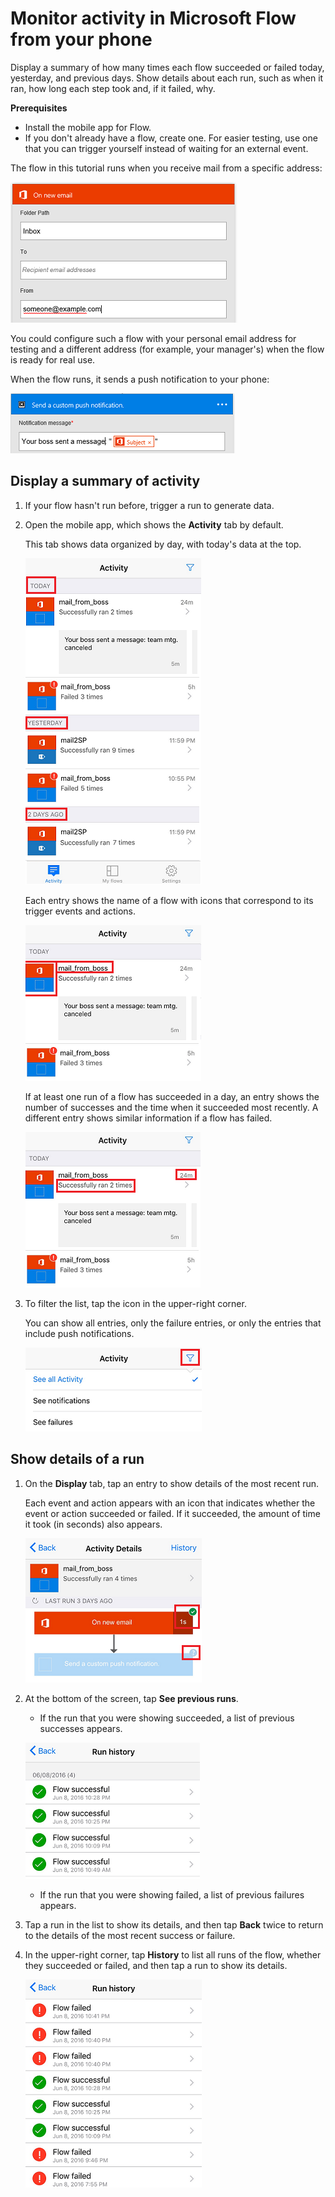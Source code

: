<properties
    pageTitle="Monitor activity from your phone | Microsoft Flow"
    description=""
    services=""
    suite="flow"
    documentationCenter="na"
    authors="AFTOwen"
    manager="erikre"
    editor=""
    tags=""/>

<tags
   ms.service="flow"
   ms.devlang="na"
   ms.topic="article"
   ms.tgt_pltfrm="na"
   ms.workload="na"
   ms.date="06/11/2016"
   ms.author="anneta"/>

# Monitor activity in Microsoft Flow from your phone #
Display a summary of how many times each flow succeeded or failed today, yesterday, and previous days. Show details about each run, such as when it ran, how long each step took and, if it failed, why.

**Prerequisites**
- Install the mobile app for Flow.
- If you don't already have a flow, create one. For easier testing, use one that you can trigger yourself instead of waiting for an external event.

The flow in this tutorial runs when you receive mail from a specific address:

![Trigger flow on receipt of mail from specific address](./media/mobile-monitor-activity/create-trigger.png)

You could configure such a flow with your personal email address for testing and a different address (for example, your manager's) when the flow is ready for real use.

When the flow runs, it sends a push notification to your phone:

![Send push notification](./media/mobile-monitor-activity/create-event.png)

## Display a summary of activity ##
1. If your flow hasn't run before, trigger a run to generate data.

1. Open the mobile app, which shows the **Activity** tab by default.

	This tab shows data organized by day, with today's data at the top.

	![Activity organized by day](./media/mobile-monitor-activity/activity-day3.png)

	Each entry shows the name of a flow with icons that correspond to its trigger events and actions.

	![Name and icons for each flow](./media/mobile-monitor-activity/activity-flow-name.png)

	If at least one run of a flow has succeeded in a day, an entry shows the number of successes and the time when it succeeded most recently. A different entry shows similar information if a flow has failed.

	![Summary of successes or failures](./media/mobile-monitor-activity/activity-summary.png)

1. To filter the list, tap the icon in the upper-right corner.

	You can show all entries, only the failure entries, or only the entries that include push notifications.

	![Show all runs, only failures, or only notifications](./media/mobile-monitor-activity/activity-filter.png)

## Show details of a run ##
1. On the **Display** tab, tap an entry to show details of the most recent run.

 	Each event and action appears with an icon that indicates whether the event or action succeeded or failed. If it succeeded, the amount of time it took (in seconds) also appears.

	![Details of a run](./media/mobile-monitor-activity/activity-icons.png)

1. At the bottom of the screen, tap **See previous runs**.

	- If the run that you were showing succeeded, a list of previous successes appears.

	![Success history](./media/mobile-monitor-activity/history-successes.png)

	- If the run that you were showing failed, a list of previous failures appears.

1. Tap a run in the list to show its details, and then tap **Back** twice to return to the details of the most recent success or failure.

1. In the upper-right corner, tap **History** to list all runs of the flow, whether they succeeded or failed, and then tap a run to show its details.

	![Success/failure history](./media/mobile-monitor-activity/history-mixed.png)
